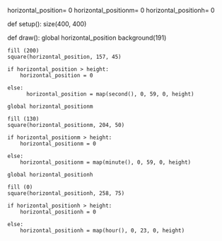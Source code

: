 horizontal_position= 0
horizontal_positionm= 0
horizontal_positionh= 0

def setup():
    size(400, 400)
    
def draw():
    global horizontal_position
    background(191)
    
    fill (200)
    square(horizontal_position, 157, 45)
    
    if horizontal_position > height:
        horizontal_position = 0
    
    else:
          horizontal_position = map(second(), 0, 59, 0, height)
          
    global horizontal_positionm
          
    fill (130)
    square(horizontal_positionm, 204, 50)
    
    if horizontal_positionm > height:
        horizontal_positionm = 0
        
    else:
        horizontal_positionm = map(minute(), 0, 59, 0, height)
        
    global horizontal_positionh
    
    fill (0)
    square(horizontal_positionh, 258, 75)
    
    if horizontal_positionh > height:
        horizontal_positionh = 0
        
    else:
        horizontal_positionh = map(hour(), 0, 23, 0, height)




        